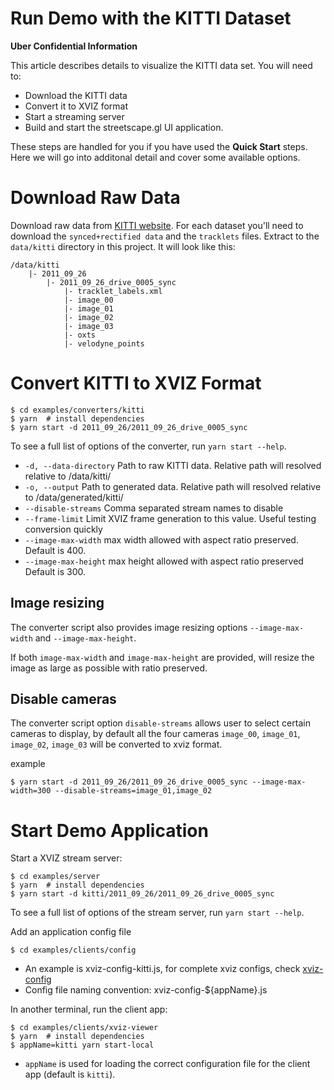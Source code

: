 # Run Demo with the KITTI Dataset

**Uber Confidential Information**

This article describes details to visualize the KITTI data set. You will need to:

* Download the KITTI data
* Convert it to XVIZ format
* Start a streaming server
* Build and start the streetscape.gl UI application.

These steps are handled for you if you have used the **Quick Start** steps. Here we will go into additonal detail and cover some available options.

# Download Raw Data

Download raw data from [KITTI website](http://www.cvlibs.net/datasets/kitti/raw_data.php). For each dataset you'll need to download the `synced+rectified data` and the `tracklets` files. Extract to the `data/kitti` directory in this project. It will look like this:

```
/data/kitti
    |- 2011_09_26
        |- 2011_09_26_drive_0005_sync
            |- tracklet_labels.xml
            |- image_00
            |- image_01
            |- image_02
            |- image_03
            |- oxts
            |- velodyne_points
```

# Convert KITTI to XVIZ Format

```
$ cd examples/converters/kitti
$ yarn  # install dependencies
$ yarn start -d 2011_09_26/2011_09_26_drive_0005_sync
```

To see a full list of options of the converter, run `yarn start --help`.

- `-d, --data-directory` Path to raw KITTI data. Relative path will resolved relative to /data/kitti/
- `-o, --output` Path to generated data. Relative path will resolved relative to /data/generated/kitti/
- `--disable-streams` Comma separated stream names to disable
- `--frame-limit` Limit XVIZ frame generation to this value. Useful testing conversion quickly
- `--image-max-width` max width allowed with aspect ratio preserved. Default is 400.
- `--image-max-height` max height allowed with aspect ratio preserved Default is 300.

## Image resizing

The converter script also provides image resizing options `--image-max-width` and `--image-max-height`.

If both `image-max-width` and `image-max-height` are provided, will resize the image as large as possible with ratio preserved.


## Disable cameras

The converter script option `disable-streams` allows user to select certain cameras to display, by default all the four cameras `image_00`, `image_01`, `image_02`, `image_03` will be converted to xviz format.

example
```
$ yarn start -d 2011_09_26/2011_09_26_drive_0005_sync --image-max-width=300 --disable-streams=image_01,image_02
```



# Start Demo Application

Start a XVIZ stream server:

```
$ cd examples/server
$ yarn  # install dependencies
$ yarn start -d kitti/2011_09_26/2011_09_26_drive_0005_sync
```

To see a full list of options of the stream server, run `yarn start --help`.

Add an application config file
```
$ cd examples/clients/config
```

- An example is xviz-config-kitti.js, for complete xviz configs, check [xviz-config](https://github.com/uber/xviz/blob/master/docs/api-reference/xviz-configuration.md)
- Config file naming convention: xviz-config-${appName}.js

In another terminal, run the client app:

```
$ cd examples/clients/xviz-viewer
$ yarn  # install dependencies
$ appName=kitti yarn start-local
```

- `appName` is used for loading the correct configuration file for the client app (default is `kitti`).
